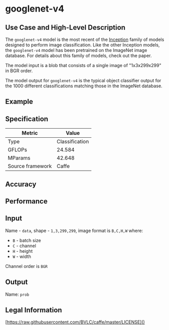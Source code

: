 # googlenet-v4

## Use Case and High-Level Description

The `googlenet-v4` model is the most recent of the [Inception](https://arxiv.org/pdf/1602.07261.pdf) family of models designed to perform image classification. Like the other Inception models, the `googlenet-v4` model has been pretrained on the ImageNet image database. For details about this family of models, check out the paper.

The model input is a blob that consists of a single image of "1x3x299x299" in BGR order.

The model output for `googlenet-v4` is the typical object classifier output for the 1000 different classifications matching those in the ImageNet database.

## Example

## Specification

| Metric            | Value         |
|-------------------|---------------|
| Type              | Classification|
| GFLOPs            | 24.584        |
| MParams           | 42.648        |
| Source framework  | Caffe         |

## Accuracy

## Performance

## Input

Name - `data`, shape - `1,3,299,299`, image format is `B,C,H,W` where:

- `B` - batch size
- `C` - channel
- `H` - height
- `W` - width

Channel order is `BGR`

## Output

Name: `prob`

## Legal Information

[https://raw.githubusercontent.com/BVLC/caffe/master/LICENSE]()

